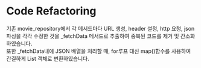 # Code Refactoring

기존 movie_repository에서 각 메서드마다 URL 생성, header 설정, http 요청, json 파싱을 각각 수정한 것을 _fetchData 메서드로 추출하여 중복된 코드를 제거 및 간소화하였습니다.<br>
또한 _fetchData내에 JSON 배열을 처리할 때, for루프 대신 map()함수를 사용하여 간결하게 List 객체로 변환하였습니다.

